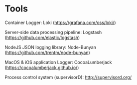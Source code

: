 # Tools

Container Logger: Loki (https://grafana.com/oss/loki/)

Server-side data processing pipeline: Logstash (https://github.com/elastic/logstash)

NodeJS JSON logging library: Node-Bunyan (https://github.com/trentm/node-bunyan)

MacOS & iOS application Logger: CocoaLumberjack (https://cocoalumberjack.github.io/)

Process control system (supervisorD): http://supervisord.org/

